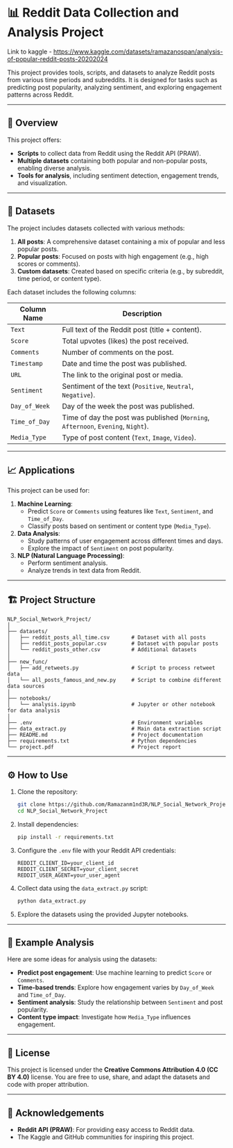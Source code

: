 
# 📊 Reddit Data Collection and Analysis Project

Link to kaggle - https://www.kaggle.com/datasets/ramazanospan/analysis-of-popular-reddit-posts-20202024

This project provides tools, scripts, and datasets to analyze Reddit posts from various time periods and subreddits. It is designed for tasks such as predicting post popularity, analyzing sentiment, and exploring engagement patterns across Reddit.

---

## 🚀 Overview
This project offers:
- **Scripts** to collect data from Reddit using the Reddit API (PRAW).
- **Multiple datasets** containing both popular and non-popular posts, enabling diverse analysis.
- **Tools for analysis**, including sentiment detection, engagement trends, and visualization.

---

## 📝 Datasets
The project includes datasets collected with various methods:
1. **All posts**: A comprehensive dataset containing a mix of popular and less popular posts.
2. **Popular posts**: Focused on posts with high engagement (e.g., high scores or comments).
3. **Custom datasets**: Created based on specific criteria (e.g., by subreddit, time period, or content type).

Each dataset includes the following columns:

| Column Name     | Description                                      |  
|------------------|--------------------------------------------------|  
| `Text`          | Full text of the Reddit post (title + content).  |  
| `Score`         | Total upvotes (likes) the post received.         |  
| `Comments`      | Number of comments on the post.                  |  
| `Timestamp`     | Date and time the post was published.            |  
| `URL`           | The link to the original post or media.          |  
| `Sentiment`     | Sentiment of the text (`Positive`, `Neutral`, `Negative`). |  
| `Day_of_Week`   | Day of the week the post was published.          |  
| `Time_of_Day`   | Time of day the post was published (`Morning`, `Afternoon`, `Evening`, `Night`). |  
| `Media_Type`    | Type of post content (`Text`, `Image`, `Video`). |

---

## 📈 Applications
This project can be used for:
1. **Machine Learning**:
   - Predict `Score` or `Comments` using features like `Text`, `Sentiment`, and `Time_of_Day`.
   - Classify posts based on sentiment or content type (`Media_Type`).
2. **Data Analysis**:
   - Study patterns of user engagement across different times and days.
   - Explore the impact of `Sentiment` on post popularity.
3. **NLP (Natural Language Processing)**:
   - Perform sentiment analysis.
   - Analyze trends in text data from Reddit.

---

## 🏗️ Project Structure
```
NLP_Social_Network_Project/
│
├── datasets/
│   ├── reddit_posts_all_time.csv       # Dataset with all posts
│   ├── reddit_posts_popular.csv        # Dataset with popular posts
│   └── reddit_posts_other.csv          # Additional datasets
│
├── new_func/
│   ├── add_retweets.py                 # Script to process retweet data
│   └── all_posts_famous_and_new.py     # Script to combine different data sources
│
├── notebooks/
│   └── analysis.ipynb                  # Jupyter or other notebook for data analysis
│
├── .env                                # Environment variables
├── data_extract.py                     # Main data extraction script
├── README.md                           # Project documentation
├── requirements.txt                    # Python dependencies
└── project.pdf                         # Project report
```

---

## ⚙️ How to Use

1. Clone the repository:

   ```bash
   git clone https://github.com/Ramazanm1nd3R/NLP_Social_Network_Project.git
   cd NLP_Social_Network_Project
   ```

2. Install dependencies:

   ```bash
   pip install -r requirements.txt
   ```

3. Configure the `.env` file with your Reddit API credentials:
   ```plaintext
   REDDIT_CLIENT_ID=your_client_id
   REDDIT_CLIENT_SECRET=your_client_secret
   REDDIT_USER_AGENT=your_user_agent
   ```

4. Collect data using the `data_extract.py` script:
   ```bash
   python data_extract.py
   ```

5. Explore the datasets using the provided Jupyter notebooks.

---

## 🎨 Example Analysis
Here are some ideas for analysis using the datasets:
- **Predict post engagement**: Use machine learning to predict `Score` or `Comments`.
- **Time-based trends**: Explore how engagement varies by `Day_of_Week` and `Time_of_Day`.
- **Sentiment analysis**: Study the relationship between `Sentiment` and post popularity.
- **Content type impact**: Investigate how `Media_Type` influences engagement.

---

## 📄 License
This project is licensed under the **Creative Commons Attribution 4.0 (CC BY 4.0)** license. You are free to use, share, and adapt the datasets and code with proper attribution.

---

## 🙌 Acknowledgements
- **Reddit API (PRAW)**: For providing easy access to Reddit data.
- The Kaggle and GitHub communities for inspiring this project.